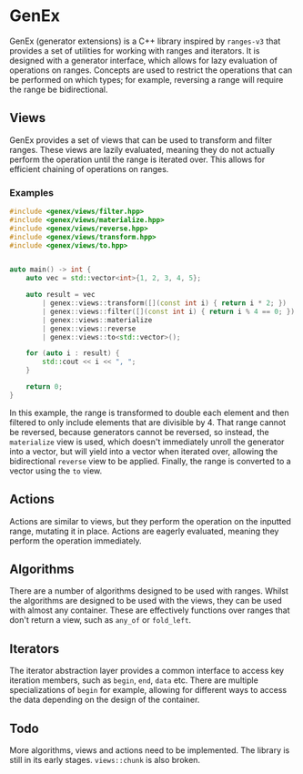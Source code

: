 # GenEx

GenEx (generator extensions) is a C++ library inspired by `ranges-v3` that provides a set of utilities for working with
ranges and iterators. It is designed with a generator interface, which allows for lazy evaluation of operations on
ranges. Concepts are used to restrict the operations that can be performed on which types; for example, reversing a
range will require the range be bidirectional.

## Views

GenEx provides a set of views that can be used to transform and filter ranges. These views are lazily evaluated, meaning
they do not actually perform the operation until the range is iterated over. This allows for efficient chaining of
operations on ranges.

### Examples

```cpp
#include <genex/views/filter.hpp>
#include <genex/views/materialize.hpp>
#include <genex/views/reverse.hpp>
#include <genex/views/transform.hpp>
#include <genex/views/to.hpp>


auto main() -> int {
    auto vec = std::vector<int>{1, 2, 3, 4, 5};

    auto result = vec
        | genex::views::transform([](const int i) { return i * 2; })
        | genex::views::filter([](const int i) { return i % 4 == 0; })
        | genex::views::materialize
        | genex::views::reverse
        | genex::views::to<std::vector>();

    for (auto i : result) {
        std::cout << i << ", ";
    }

    return 0;
}
```

In this example, the range is transformed to double each element and then filtered to only include elements that are
divisible by 4. That range cannot be reversed, because generators cannot be reversed, so instead, the `materialize` view
is used, which doesn't immediately unroll the generator into a vector, but will yield into a vector when iterated over,
allowing the bidirectional `reverse` view to be applied. Finally, the range is converted to a vector using the `to`
view.

## Actions

Actions are similar to views, but they perform the operation on the inputted range, mutating it in place. Actions are
eagerly evaluated, meaning they perform the operation immediately.

## Algorithms

There are a number of algorithms designed to be used with ranges. Whilst the algorithms are designed to be used with the
views, they can be used with almost any container. These are effectively functions over ranges that don't return a view,
such as `any_of` or `fold_left`.

## Iterators

The iterator abstraction layer provides a common interface to access key iteration members, such as `begin`, `end`,
`data` etc. There are multiple specializations of `begin` for example, allowing for different ways to access the data
depending on the design of the container.

## Todo

More algorithms, views and actions need to be implemented. The library is still in its early stages. `views::chunk` is
also broken.
